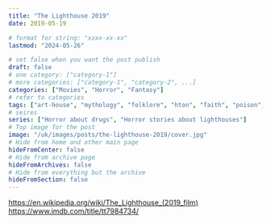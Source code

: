 ```yaml
---
title: "The Lighthouse 2019"
date: 2019-05-19

# format for string: "xxxx-xx-xx"
lastmod: "2024-05-26"

# set false when you want the post publish
draft: false
# one category: ["category-1"]
# more categories: ["category-1", "category-2", ...]
categories: ["Movies", "Horror", "Fantasy"]
# refer to categories
tags: ["art-house", "mythology", "folklore", "hton", "faith", "poison", "drugs", "madness", "isolation"]
# seires
series: ["Horror about drugs", "Horror stories about lighthouses"]
# Top image for the post
image: "/uk/images/posts/the-lighthouse-2019/cover.jpg"
# Hide from home and other main page
hideFromCenter: false
# Hide from archive page
hideFromArchives: false
# Hide from everything but the archive
hideFromSection: false
---
```

https://en.wikipedia.org/wiki/The_Lighthouse_(2019_film)
https://www.imdb.com/title/tt7984734/
<!--more-->